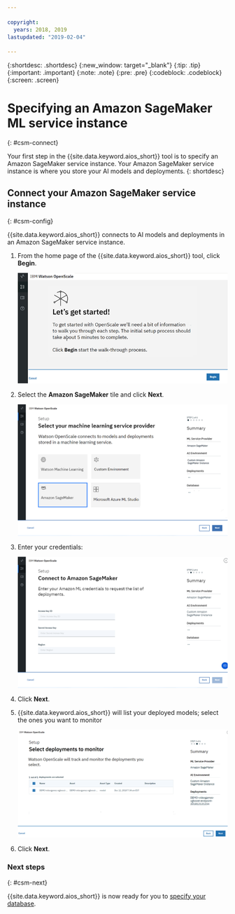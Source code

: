 ```yaml
---

copyright:
  years: 2018, 2019
lastupdated: "2019-02-04"

---
```


{:shortdesc: .shortdesc}
{:new_window: target="_blank"}
{:tip: .tip}
{:important: .important}
{:note: .note}
{:pre: .pre}
{:codeblock: .codeblock}
{:screen: .screen}

# Specifying an Amazon SageMaker ML service instance
{: #csm-connect}

Your first step in the {{site.data.keyword.aios_short}} tool is to specify an Amazon SageMaker service instance. Your Amazon SageMaker service instance is where you store your AI models and deployments.
{: shortdesc}

## Connect your Amazon SageMaker service instance
{: #csm-config}

{{site.data.keyword.aios_short}} connects to AI models and deployments in an Amazon SageMaker service instance.

1.  From the home page of the {{site.data.keyword.aios_short}} tool, click **Begin**.

    ![Home page](images/gs-config-start.png)

1.  Select the **Amazon SageMaker** tile and click **Next**.

    ![Select Amazon SageMaker service](images/connect-sage.png)

1.  Enter your credentials:

    ![Enter Amazon SageMaker service credentials](images/connect-sage-cred.png)

1.  Click **Next**.

1.  {{site.data.keyword.aios_short}} will list your deployed models; select the ones you want to monitor

    ![Select Amazon SageMaker deployed models](images/connect-sage-deploys.png)

1.  Click **Next**.

### Next steps
{: #csm-next}

{{site.data.keyword.aios_short}} is now ready for you to [specify your database](/docs/services/ai-openscale/connect-db.html).
